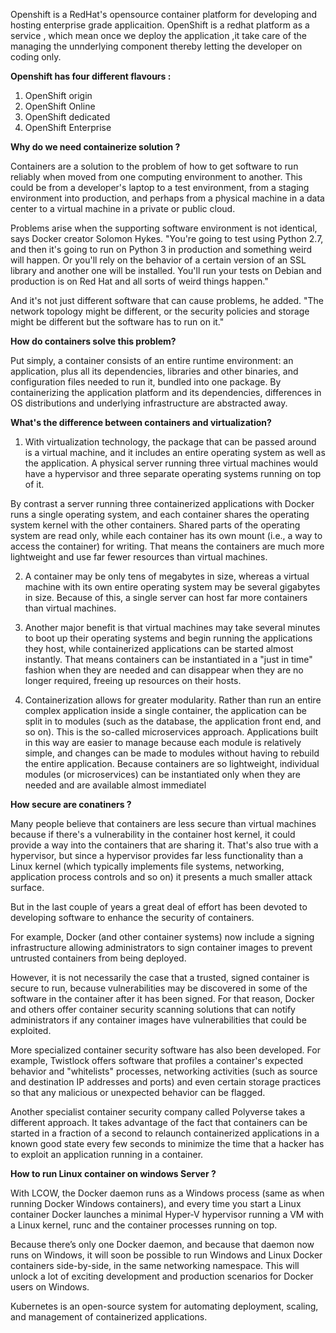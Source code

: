 Openshift is a RedHat's opensource container platform for developing and hosting enterprise grade applicaition. 
OpenShift is a redhat platform as a service , which mean once we deploy the application ,it take care of the managing the 
unnderlying component thereby letting the developer on coding only.

**Openshift has four different flavours :**

1) OpenShift origin 
2) OpenShift Online 
3) OpenShift dedicated 
4) OpenShift Enterprise 


**Why do we need containerize solution ?**

Containers are a solution to the problem of how to get software to run reliably when moved from one computing environment to another. This could be from a developer's laptop to a test environment, from a staging environment into production, and perhaps from a physical machine in a data center to a virtual machine in a private or public cloud.

Problems arise when the supporting software environment is not identical, says Docker  creator Solomon Hykes. "You're going to test using Python 2.7, and then it's going to run on Python 3 in production and something weird will happen. Or you'll rely on the behavior of a certain version of an SSL library and another one will be installed. You'll run your tests on Debian and production is on Red Hat and all sorts of weird things happen."

And it's not just different software that can cause problems, he added. "The network topology might be different, or the security policies and storage might be different but the software has to run on it."

**How do containers solve this problem?**

Put simply, a container consists of an entire runtime environment: an application, plus all its dependencies, libraries and other binaries, and configuration files needed to run it, bundled into one package. By containerizing the application platform and its dependencies, differences in OS distributions and underlying infrastructure are abstracted away.

**What's the difference between containers and virtualization?**

  1) With virtualization technology, the package that can be passed around is a virtual machine, and it includes an entire operating system as well as the application. A physical server running three virtual machines would have a hypervisor and three separate operating systems running on top of it.

By contrast a server running three containerized applications with Docker runs a single operating system, and each container shares the operating system kernel with the other containers. Shared parts of the operating system are read only, while each container has its own mount (i.e., a way to access the container) for writing. That means the containers are much more lightweight and use far fewer resources than virtual machines.


2) A container may be only tens of megabytes in size, whereas a virtual machine with its own entire operating system may be several gigabytes in size. Because of this, a single server can host far more containers than virtual machines.

3) Another major benefit is that virtual machines may take several minutes to boot up their operating systems and begin running the applications they host, while containerized applications can be started almost instantly. That means containers can be instantiated in a "just in time" fashion when they are needed and can disappear when they are no longer required, freeing up resources on their hosts.

4) Containerization allows for greater modularity. Rather than run an entire complex application inside a single container, the application can be split in to modules (such as the database, the application front end, and so on). This is the so-called microservices approach.  Applications built in this way are easier to manage because each module is relatively simple, and changes can be made to modules without having to rebuild the entire application. Because containers are so lightweight, individual modules (or microservices) can be instantiated only when they are needed and are available almost immediatel

**How secure are conatiners ?**

Many people believe that containers are less secure than virtual machines because if there's a vulnerability in the container host kernel, it could provide a way into the containers that are sharing it. That's also true with a hypervisor, but since a hypervisor provides far less functionality than a Linux kernel (which typically implements file systems, networking, application process controls and so on) it presents a much smaller attack surface.

But in the last couple of years a great deal of effort has been devoted to developing software to enhance the security of containers.

For example, Docker (and other container systems) now include a signing infrastructure allowing administrators to sign container images to prevent untrusted containers from being deployed.

However, it is not necessarily the case that a trusted, signed container is secure to run, because vulnerabilities may be discovered in some of the software in the container after it has been signed. For that reason, Docker and others offer container security scanning solutions that can notify administrators if any container images have vulnerabilities that could be exploited.

More specialized container security software has also been developed. For example, Twistlock offers software that profiles a container's expected behavior and "whitelists" processes, networking activities (such as source and destination IP addresses and ports) and even certain storage practices so that any malicious or unexpected behavior can be flagged.

Another specialist container security company called Polyverse takes a different approach. It takes advantage of the fact that containers can be started in a fraction of a second to relaunch containerized applications in a known good state every few seconds to minimize the time that a hacker has to exploit an application running in a container.


**How to run Linux container on windows Server ?**

With LCOW, the Docker daemon runs as a Windows process (same as when running Docker Windows containers), and every time you start a Linux container Docker launches a minimal Hyper-V hypervisor running a VM with a Linux kernel, runc and the container processes running on top.

Because there’s only one Docker daemon, and because that daemon now runs on Windows, it will soon be possible to run Windows and Linux Docker containers side-by-side, in the same networking namespace. This will unlock a lot of exciting development and production scenarios for Docker users on Windows.



Kubernetes is an open-source system for automating deployment, scaling, and management of containerized applications.








